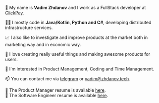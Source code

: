 👋 My name is **Vadim Zhdanov** and I work as a FullStack developer at [ClickPay](https://clickpay.com/). 

👨‍💻 I mostly code in **Java/Kotlin, Python and C#**, developing distributed infrastructure services.

📈 I also like to investigate and improve products at the market both in marketing way and in economic way.

💞️ I love creating really useful things and making awesome products for users.

👀 I'm interested in Product Management, Coding and Time Management.

📫 You can contact me via <a target="_blank" href="https://t.me/vdzhdn">telegram</a> or vadim@zhdanov.tech.

📄 The Product Manager resume is available [here](https://zhdanov.tech/cv/pm_cv_vadim_zhdanov.pdf). <br />
📄 The Software Engineer resume is available [here](https://zhdanov.tech/cv/dev_cv_vadim_zhdanov.pdf).
